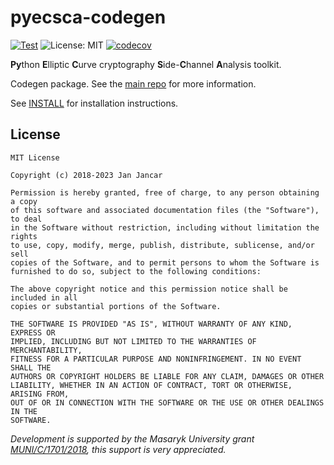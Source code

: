 # pyecsca-codegen

[![Test](https://github.com/J08nY/pyecsca-codegen/actions/workflows/test.yml/badge.svg)](https://github.com/J08nY/pyecsca-codegen/actions/workflows/test.yml) ![License: MIT](https://img.shields.io/github/license/J08nY/pyecsca.svg) [![codecov](https://codecov.io/gh/J08nY/pyecsca-codegen/branch/master/graph/badge.svg)](https://codecov.io/gh/J08nY/pyecsca-codegen)

**Py**thon **E**lliptic **C**urve cryptography **S**ide-**C**hannel **A**nalysis toolkit.

Codegen package. See the [main repo](https://github.com/J08nY/pyecsca) for more information.

See [INSTALL](docs/install.rst) for installation instructions.

## License

    MIT License

    Copyright (c) 2018-2023 Jan Jancar
    
    Permission is hereby granted, free of charge, to any person obtaining a copy
    of this software and associated documentation files (the "Software"), to deal
    in the Software without restriction, including without limitation the rights
    to use, copy, modify, merge, publish, distribute, sublicense, and/or sell
    copies of the Software, and to permit persons to whom the Software is
    furnished to do so, subject to the following conditions:
    
    The above copyright notice and this permission notice shall be included in all
    copies or substantial portions of the Software.
    
    THE SOFTWARE IS PROVIDED "AS IS", WITHOUT WARRANTY OF ANY KIND, EXPRESS OR
    IMPLIED, INCLUDING BUT NOT LIMITED TO THE WARRANTIES OF MERCHANTABILITY,
    FITNESS FOR A PARTICULAR PURPOSE AND NONINFRINGEMENT. IN NO EVENT SHALL THE
    AUTHORS OR COPYRIGHT HOLDERS BE LIABLE FOR ANY CLAIM, DAMAGES OR OTHER
    LIABILITY, WHETHER IN AN ACTION OF CONTRACT, TORT OR OTHERWISE, ARISING FROM,
    OUT OF OR IN CONNECTION WITH THE SOFTWARE OR THE USE OR OTHER DEALINGS IN THE
    SOFTWARE.
    

*Development is supported by the Masaryk University grant [MUNI/C/1701/2018](https://www.muni.cz/en/research/projects/46834),
this support is very appreciated.*
